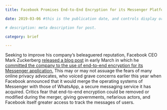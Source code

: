 ```yaml
---
title: Facebook Promises End-to-End Encryption for its Messenger Platform

date: 2019-03-06 #this is the publication date, and controls display order.

# description: meta description for post.

category: brief

---
```


Seeking to improve his company’s beleaguered reputation, Facebook CEO Mark Zuckerberg [released a blog post][link] in early March in which he [committed the company to the use of end-to-end encryption for its Messenger application.][link2] This may or may not assuage the fears of many online privacy advocates, who voiced grave concerns earlier this year when Facebook announced that it would merge the operating systems of Messenger with those of WhatsApp, a secure messaging service it has acquired. Critics fear that end-to-end encryption could be removed or modified during the merger, giving governments, nefarious actors, and Facebook itself greater access to track the messages of users.

[link]: https://www.facebook.com/notes/mark-zuckerberg/a-privacy-focused-vision-for-social-networking/10156700570096634/
[link2]: https://www.theverge.com/2019/3/6/18253458/mark-zuckerberg-facebook-privacy-encrypted-messaging-whatsapp-messenger-instagram
